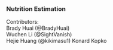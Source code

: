 ### Nutrition Estimation

Contributors:\
Brady Huai (@BradyHuai)\
Wuchen Li (@SightVanish)\
Hejie Huang (@kikimasu1)
Konard Kopko
